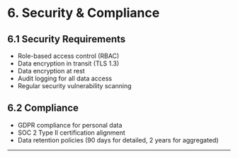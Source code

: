 # 6. Security & Compliance

## 6.1 Security Requirements
- Role-based access control (RBAC)
- Data encryption in transit (TLS 1.3)
- Data encryption at rest
- Audit logging for all data access
- Regular security vulnerability scanning

## 6.2 Compliance
- GDPR compliance for personal data
- SOC 2 Type II certification alignment
- Data retention policies (90 days for detailed, 2 years for aggregated)

---

